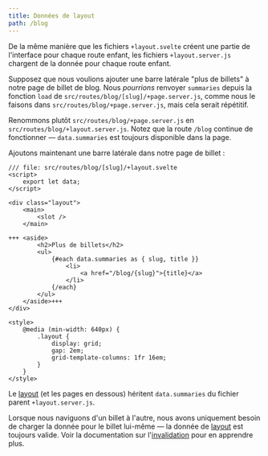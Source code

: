 ```yaml
---
title: Données de layout
path: /blog
---
```


De la même manière que les fichiers `+layout.svelte` créent une partie de l'interface pour chaque route enfant, les fichiers `+layout.server.js` chargent de la donnée pour chaque route enfant.

Supposez que nous voulions ajouter une barre latérale "plus de billets" à notre page de billet de blog. Nous _pourrions_ renvoyer `summaries` depuis la fonction `load` de `src/routes/blog/[slug]/+page.server.js`, comme nous le faisons dans `src/routes/blog/+page.server.js`, mais cela serait répétitif.

Renommons plutôt `src/routes/blog/+page.server.js` en `src/routes/blog/+layout.server.js`. Notez que la route `/blog` continue de fonctionner — `data.summaries` est toujours disponible dans la page.

Ajoutons maintenant une barre latérale dans notre page de billet :

```svelte
/// file: src/routes/blog/[slug]/+layout.svelte
<script>
	export let data;
</script>

<div class="layout">
	<main>
		<slot />
	</main>

+++	<aside>
		<h2>Plus de billets</h2>
		<ul>
			{#each data.summaries as { slug, title }}
				<li>
					<a href="/blog/{slug}">{title}</a>
				</li>
			{/each}
		</ul>
	</aside>+++
</div>

<style>
	@media (min-width: 640px) {
		.layout {
			display: grid;
			gap: 2em;
			grid-template-columns: 1fr 16em;
		}
	}
</style>
```

Le <span class="vo">[layout](PUBLIC_SVELTE_SITE_URL/docs/web#layout)</span> (et les pages en dessous) héritent `data.summaries` du fichier parent `+layout.server.js`.

Lorsque nous naviguons d'un billet à l'autre, nous avons uniquement besoin de charger la donnée pour le billet lui-même — la donnée de <span class="vo">[layout](PUBLIC_SVELTE_SITE_URL/docs/web#layout)</span> est toujours valide. Voir la documentation sur l'[invalidation](PUBLIC_KIT_SITE_URL/docs/load#rerunning-load-functions) pour en apprendre plus.
